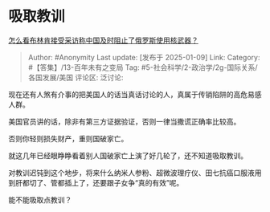 # 吸取教训
[怎么看布林肯接受采访称中国及时阻止了俄罗斯使用核武器？](https://www.zhihu.com/question/8736378104/answer/74937320480)

> Author: #Anonymity
> Last update: [发布于 2025-01-09]
> Link:
> Category: #【答集】/13-百年未有之变局 
> Tag: #5-社会科学/2-政治学/2g-国际关系/各国发展/美国 
> 评论区:
> 泛讨论:

现在还有人煞有介事的把美国人的话当真话讨论的人，真属于传销陷阱的高危易感人群。

美国官员讲的话，除非有第三方证据验证，否则一律当撒谎正确率比较高。

否则你轻则损失财产，重则国破家亡。

就这几年已经眼睁睁看着别人国破家亡上演了好几轮了，还不知道吸取教训。

对教训迟钝到这个地步，将来什么纳米人参粉、超微波理疗仪、田七抗癌口服液用到肝都切了、管都插上了，还要跟子女争“真的有效”呢。

能不能吸取点教训？
